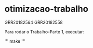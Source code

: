 # otimizacao-trabalho

GRR20182564
GRR20182558

Para rodar o Trabalho-Parte 1, executar: 

'''
make
'''